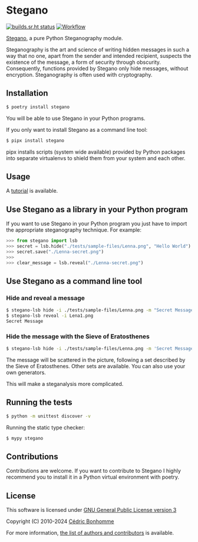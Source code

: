 # Stegano

[![builds.sr.ht status](https://builds.sr.ht/~cedric/stegano.svg)](https://builds.sr.ht/~cedric/stegano)
[![Workflow](https://github.com/cedricbonhomme/Stegano/workflows/Python%20application/badge.svg?style=flat-square)](https://github.com/cedricbonhomme/Stegano/actions?query=workflow%3A%22Python+application%22)

[Stegano](https://github.com/cedricbonhomme/Stegano), a pure Python Steganography
module.

Steganography is the art and science of writing hidden messages in such a way
that no one, apart from the sender and intended recipient, suspects the
existence of the message, a form of security through obscurity. Consequently,
functions provided by Stegano only hide messages, without encryption.
Steganography is often used with cryptography.


## Installation


```bash
$ poetry install stegano
```

You will be able to use Stegano in your Python programs.

If you only want to install Stegano as a command line tool:

```bash
$ pipx install stegano
```

pipx installs scripts (system wide available) provided by Python packages into
separate virtualenvs to shield them from your system and each other.


## Usage

A [tutorial](https://stegano.readthedocs.io) is available.


## Use Stegano as a library in your Python program

If you want to use Stegano in your Python program you just have to import the
appropriate steganography technique. For example:

```python
>>> from stegano import lsb
>>> secret = lsb.hide("./tests/sample-files/Lenna.png", "Hello World")
>>> secret.save("./Lenna-secret.png")
>>>
>>> clear_message = lsb.reveal("./Lenna-secret.png")
```


## Use Stegano as a command line tool

### Hide and reveal a message

```bash
$ stegano-lsb hide -i ./tests/sample-files/Lenna.png -m "Secret Message" -o Lena1.png
$ stegano-lsb reveal -i Lena1.png
Secret Message
```


### Hide the message with the Sieve of Eratosthenes

```bash
$ stegano-lsb hide -i ./tests/sample-files/Lenna.png -m 'Secret Message' --generator eratosthenes -o Lena2.png
```

The message will be scattered in the picture, following a set described by the
Sieve of Eratosthenes. Other sets are available. You can also use your own
generators.

This will make a steganalysis more complicated.


## Running the tests

```bash
$ python -m unittest discover -v
```

Running the static type checker:

```bash
$ mypy stegano
```


## Contributions

Contributions are welcome. If you want to contribute to Stegano I highly
recommend you to install it in a Python virtual environment with poetry.


## License

This software is licensed under
[GNU General Public License version 3](https://www.gnu.org/licenses/gpl-3.0.html)

Copyright (C) 2010-2024 [Cédric Bonhomme](https://www.cedricbonhomme.org)

For more information, [the list of authors and contributors](CONTRIBUTORS.md) is available.
